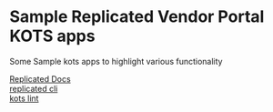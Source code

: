 # Sample Replicated Vendor Portal KOTS apps
Some Sample kots apps to highlight various functionality

[Replicated Docs](https://docs.replicated.com/vendor/distributing-workflow)  
[replicated cli](https://docs.replicated.com/reference/replicated-cli-installing)  
[kots lint](https://docs.replicated.com/reference/kots-lint)  
